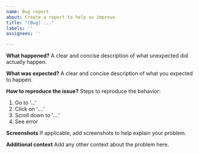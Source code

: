 ```yaml
---
name: Bug report
about: Create a report to help us improve
title: "[Bug] ..."
labels: ''
assignees: ''

---
```


**What happened?**
A clear and concise description of what unexpected did actually happen.

**What was expected?**
A clear and concise description of what you expected to happen.

**How to reproduce the issue?**
Steps to reproduce the behavior:
1. Go to '...'
2. Click on '....'
3. Scroll down to '....'
4. See error

**Screenshots**
If applicable, add screenshots to help explain your problem.

**Additional context**
Add any other context about the problem here.
